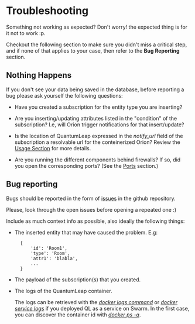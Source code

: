 # Troubleshooting

Something not working as expected? Don't worry! the expected thing is for it not to work :p.

Checkout the following section to make sure you didn't miss a critical step, and if none of that applies to your case, then refer to the **Bug Reporting** section.


## Nothing Happens

If you don't see your data being saved in the database, before reporting a bug please ask yourself the following questions:

- Have you created a subscription for the entity type you are inserting?

- Are you inserting/updating attributes listed in the "condition" of the subscription? I.e, will Orion trigger notifications for that insert/update?

- Is the location of QuantumLeap expressed in the *notify_url* field of the subscription a resolvable url for the conteinerized Orion? Review the [Usage Section](./index.md) for more details.

- Are you running the different components behind firewalls? If so, did you open the corresponding ports? (See the [Ports](../admin/ports.md) section.)


## Bug reporting

Bugs should be reported in the form of [issues](https://github.com/smartsdk/ngsi-timeseries-api/issues) in the github repository.

Please, look through the open issues before opening a repeated one :)

Include as much context info as possible, also ideally the following things:

- The inserted entity that may have caused the problem. E.g:

        {
            'id': 'Room1',
            'type': 'Room',
            'attr1': 'blabla',
            ...
        }

- The payload of the subscription(s) that you created.
- The logs of the QuantumLeap container.

    The logs can be retrieved with the *[docker logs command](https://docs.docker.com/engine/reference/commandline/logs/#options)* or *[docker service logs](https://docs.docker.com/engine/reference/commandline/service_logs/)* if you deployed QL as a service on Swarm. In the first case, you can discover the container id with *[docker ps -a]()*.
